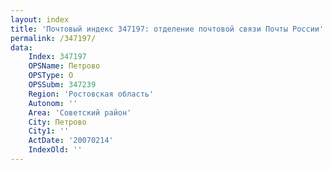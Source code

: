 ```yaml
---
layout: index
title: 'Почтовый индекс 347197: отделение почтовой связи Почты России'
permalink: /347197/
data:
    Index: 347197
    OPSName: Петрово
    OPSType: О
    OPSSubm: 347239
    Region: 'Ростовская область'
    Autonom: ''
    Area: 'Советский район'
    City: Петрово
    City1: ''
    ActDate: '20070214'
    IndexOld: ''
---
```

